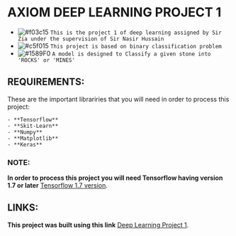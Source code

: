 # AXIOM DEEP LEARNING PROJECT 1
- ![#f03c15](https://placehold.it/15/f03c15/000000?text=+) `This is the project 1 of deep learning assigned by Sir Zia under the supervision of Sir Nasir Hussain`
- ![#c5f015](https://placehold.it/15/c5f015/000000?text=+) `This project is based on binary classification problem`
- ![#1589F0](https://placehold.it/15/1589F0/000000?text=+) `A model is designed to Classify a given stone into 'ROCKS' or 'MINES'`

## REQUIREMENTS:

These are the important librariries that you will need in order to process this project:

```
- **Tensorflow**
- **Skit-Learn**
- **Numpy**
- **Matplotlib**
- **Keras**
```
### NOTE:

**In order to process this project you will need Tensorflow having version 1.7 or later** [Tensorflow 1.7 version](https://www.tensorflow.org/api_docs/python/tf/keras/Model).

## LINKS:

**This project was built using this link** [Deep Learning Project 1](https://github.com/khawajaosama/deep_learning_pro_1).